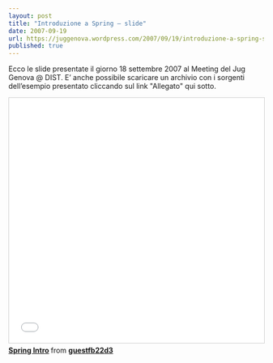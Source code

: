 ```yaml
---
layout: post
title: "Introduzione a Spring – slide"
date: 2007-09-19
url: https://juggenova.wordpress.com/2007/09/19/introduzione-a-spring-slide/
published: true 
---
```


Ecco le slide presentate il giorno 18 settembre 2007 al Meeting del Jug Genova @ DIST. E’ anche possibile scaricare un archivio con i sorgenti dell’esempio presentato cliccando sul link "Allegato" qui sotto. 

<iframe src="//www.slideshare.net/slideshow/embed_code/key/b80aSAstSdHUPH" width="595" height="485" frameborder="0" marginwidth="0" marginheight="0" scrolling="no" style="border:1px solid #CCC; border-width:1px; margin-bottom:5px; max-width: 100%;" allowfullscreen> </iframe> <div style="margin-bottom:5px"> <strong> <a href="//www.slideshare.net/slideshow/spring-intro-112835/112835" title="Spring Intro" target="_blank">Spring Intro</a> </strong> from <strong><a href="//www.slideshare.net/guestfb22d3" target="_blank">guestfb22d3</a></strong> </div>

